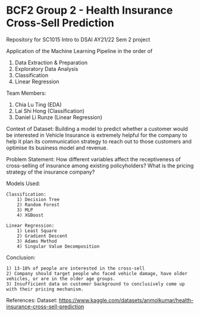 # BCF2 Group 2 - Health Insurance Cross-Sell Prediction
Repository for SC1015 Intro to DSAI AY21/22 Sem 2 project

Application of the Machine Learning Pipeline in the order of
  1) Data Extraction & Preparation
  2) Exploratory Data Analysis
  3) Classification
  4) Linear Regression

Team Members:
  1) Chia Lu Ting (EDA)
  2) Lai Shi Hong (Classification)
  3) Daniel Li Runze (Linear Regression)

Context of Dataset: Building a model to predict whether a customer would be interested in Vehicle Insurance is extremely helpful for the company to help it plan its communication strategy to reach out to those customers and optimise its business model and revenue. 

Problem Statement:
How different variables affect the receptiveness of cross-selling of insurance among existing policyholders?
What is the pricing strategy of the insurance company?

Models Used:

	Classification:
		1) Decision Tree
		2) Random Forest
		3) MLP
		4) XGBoost
	
	Linear Regression:
		1) Least Square
		2) Gradient Descent
		3) Adams Method
		4) Singular Value Decomposition

Conclusion:

	1) 13-18% of people are interested in the cross-sell
	2) Company should target people who faced vehicle damage, have older vehicles, or are in the older age groups.
	3) Insufficient data on customer background to conclusively come up with their pricing mechanism. 

References:
Dataset: https://www.kaggle.com/datasets/anmolkumar/health-insurance-cross-sell-prediction
